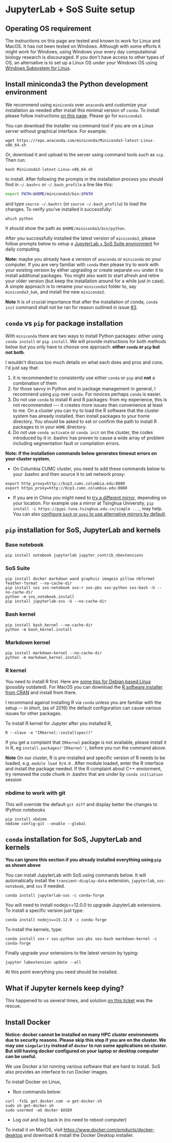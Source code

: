 # JupyterLab + SoS Suite setup

## Operating OS requirement

The instructions on this page are tested and known to work for Linux and MacOS. It has not been tested on Windows. Although with some efforts it might work for Windows, using Windows your every day computational biology research is discouraged.
If you don't have access to other types of OS, an alternative is to set up a Linux OS under your Windows OS using [Windows Subsystem for Linux](https://docs.microsoft.com/en-us/windows/wsl/install-win10).

## Install miniconda3 the Python development environment

We recommend using `miniconda` over `anaconda` and customize your installation as needed after install this minimal version of `conda`. 
To install please follow instructions [on this page](https://docs.conda.io/en/latest/miniconda.html). Please go for `miniconda3`.

You can download the installer via command tool if you are on a Linux server without graphical interface. For example:

```
wget https://repo.anaconda.com/miniconda/Miniconda3-latest-Linux-x86_64.sh
```

Or, download it and upload to the server using command tools such as `scp`. Then run:


```
bash Miniconda3-latest-Linux-x86_64.sh
```

to install. After following the prompts in the installation process you should find in `~/.bashrc` or `~/.bash_profile` a line like this:

```bash
export PATH=$HOME/miniconda3/bin:$PATH
```

and type `source ~/.bashrc` (or `source ~/.bash_profile`) to load the changes. To verify you've installed it successfully:

```
which python
```
It should show the path as `$HOME/miniconda3/bin/python`. 

After you successfully installed the latest version of `miniconda3`, please follow prompts below to setup
a [JupyterLab + SoS Suite environment](https://doi.org/10.1371/journal.pcbi.1006843) for daily computing.

**Note:** maybe you already have a version of `anaconda` or `miniconda` on your computer. If you are very familiar with `conda` then please try to work with your existing version by either upgrading or create separate `env` under it to install additional packages. You might also want to start afresh and retire your older version (but keep the installation around for a while just in case). A simple approach is to rename your `miniconda3` folder to, say `miniconda3_bak`, and install the new `miniconda3`.

**Note** It is of crucial importance that after the installation of conda, `conda init` command shall not be ran for reason outlined in issue [#3](https://github.com/cumc/lab-wiki/issues/3).


## `conda` vs `pip` for package installation

With `miniconda` there are two ways to install Python packages: either using `conda install` or `pip install`. We will provide instructions for both methods below but you only have to choose one approach: **either `conda` or `pip` but not both**.

I wouldn't discuss too much details on what each does and pros and cons. I'd just say that:

1. it is recommended to consistently use either `conda` or `pip` and **not** a combination of them
2. for those savvy in Python and in package management in general, I recommend using `pip` over `conda`. For novices perhaps `conda` is easier. 
3. Do not use `conda` to install R and R packages: from my experience, this is not recommended --- it creates more issues than convenience at least to me. On a cluster you can try to load the R software that the cluster system has already installed, then install packages to your home directory. You should be asked to set or confirm the path to install R packages to in your `HOME` directory.
4. Do not use `conda activate` or `conda init` on the cluster, the codes introduced by it in .bashrc has proven to cause a wide array of problem including segmentation fault or compilation errors.

**Note: if the installation commands below generates timeout errors on your cluster system**,

- On Columbia CUMC cluster, you need to add these commands below to your .bashrc and then source it to set network proxy:

```
export http_proxy=http://bcp3.cumc.columbia.edu:8080
export https_proxy=http://bcp3.cumc.columbia.edu:8080
```
- If you are in China you might need to [try a different mirror](https://www.jb51.net/article/163315.htm), depending on your location. For example use a mirror at Tsinghua University, `pip install -i https://pypi.tuna.tsinghua.edu.cn/simple ...`, may help. You can also [configure `bash` or `pypi` to use alternative mirrors by default](https://wiki.onap.org/display/DW/Configure+and+customize+pip).

## `pip` installation for SoS, JupyterLab and kernels

### Base notebook

```
pip install notebook jupyterlab jupyter_contrib_nbextensions
```

### SoS Suite

```
pip install docker markdown wand graphviz imageio pillow nbformat feather-format --no-cache-dir
pip install sos sos-notebook sos-r sos-pbs sos-python sos-bash -U --no-cache-dir
python -m sos_notebook.install
pip install jupyterlab-sos -U --no-cache-dir
```

### Bash kernel

```
pip install bash_kernel --no-cache-dir
python -m bash_kernel.install
```

### Markdown kernel

```
pip install markdown-kernel --no-cache-dir
python -m markdown_kernel.install 
```

### R kernel

You need to install R first. Here are [some tips for Debian based Linux](../productivity_tips/debian-setup) (possibly outdated).
For MacOS you can download the [R software installer from CRAN](https://cran.r-project.org/bin/macosx/) and install from there.

I recommand against installing R via `conda` unless you are familiar with the setup -- in short, (as of 2019) the default configuration can cause various issues for other packages.

To install R kernel for Jupyter after you installed R,

```
R --slave -e "IRkernel::installspec()"
```

If you get a complaint that `IRkernel` package is not available, please install it in R, eg `install.packages('IRkernel')`, before you run the command above.


**Note** On our cluster, R is pre-installed and specific version of R needs to be loaded, e.g. `module load R/4.0` . After module loaded, enter the R interface and install the package needed. If the R complaint about C++ enviorment, try removed the code chunk in .bashrc that are under by `conda initiation` session 


### nbdime to work with git

This will override the default `git diff` and display better the changes to IPython notebooks
```
pip install nbdime
nbdime config-git --enable --global
```

## `conda` installation for SoS, JupyterLab and kernels

**You can ignore this section if you already installed everything using `pip` as shown above**

You can install JupyterLab with SoS using commands below. It will automatically install the `transient-display-data` extension, `jupyterlab`, `sos-notebook`, and `sos` if needed.

```
conda install jupyterlab-sos -c conda-forge
```

You will need to install nodejs>=12.0.0 to upgrade JupyterLab extensions. To install a specific version just type:

```
conda install nodejs==15.12.0 -c conda-forge
```

To install the kernels, type:

```
conda install sos-r sos-python sos-pbs sos-bash markdown-kernel -c conda-forge
```

Finally upgrade your extensions to the latest version by typing:

```
jupyter labextension update --all
```
At this point everything you need should be installed. 
## What if Jupyter kernels keep dying?

This happened to us several times, and solution [on this ticket](https://github.com/jupyter/notebook/issues/1892) was the rescue.

## Install Docker

**Notice: docker cannot be installed on many HPC cluster environments due to security reasons. Please skip this step if you are on the cluster. We may use `singularity` instead of `docker` to run some applications on cluster. But still having docker configured on your laptop or desktop computer can be useful.**

We use Docker a lot running various software that are hard to install. SoS also provides an interface to run Docker images. 

To install Docker on Linux,

- Run commands below:

```
curl -fsSL get.docker.com -o get-docker.sh
sudo sh get-docker.sh
sudo usermod -aG docker $USER
```

- Log out and log back in (no need to reboot computer)

To install it on MacOS, visit https://www.docker.com/products/docker-desktop and download & install the Docker Desktop installer.
